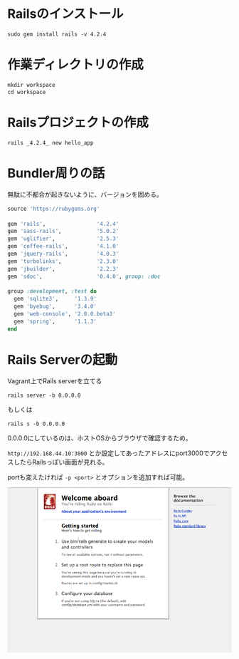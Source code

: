 # Railsのインストール

```
sudo gem install rails -v 4.2.4
```

# 作業ディレクトリの作成

```
mkdir workspace
cd workspace
```

# Railsプロジェクトの作成

```
rails _4.2.4_ new hello_app
```

# Bundler周りの話

無駄に不都合が起きないように、バージョンを固める。

```ruby
source 'https://rubygems.org'

gem 'rails',                '4.2.4'
gem 'sass-rails',           '5.0.2'
gem 'uglifier',             '2.5.3'
gem 'coffee-rails',         '4.1.0'
gem 'jquery-rails',         '4.0.3'
gem 'turbolinks',           '2.3.0'
gem 'jbuilder',             '2.2.3'
gem 'sdoc',                 '0.4.0', group: :doc

group :development, :test do
  gem 'sqlite3',     '1.3.9'
  gem 'byebug',      '3.4.0'
  gem 'web-console', '2.0.0.beta3'
  gem 'spring',      '1.1.3'
end
```

# Rails Serverの起動

Vagrant上でRails serverを立てる

```
rails server -b 0.0.0.0
```

もしくは

```
rails s -b 0.0.0.0
```

0.0.0.0にしているのは、ホストOSからブラウザで確認するため。

`http://192.168.44.10:3000` とか設定してあったアドレスにport3000でアクセスしたらRailsっぽい画面が見れる。

portも変えたければ `-p <port>` とオプションを追加すれば可能。

![hello rails](./hello_rails.png)
